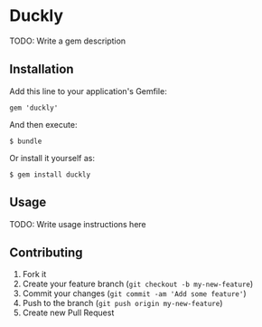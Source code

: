 # Duckly

TODO: Write a gem description

## Installation

Add this line to your application's Gemfile:

    gem 'duckly'

And then execute:

    $ bundle

Or install it yourself as:

    $ gem install duckly

## Usage

TODO: Write usage instructions here

## Contributing

1. Fork it
2. Create your feature branch (`git checkout -b my-new-feature`)
3. Commit your changes (`git commit -am 'Add some feature'`)
4. Push to the branch (`git push origin my-new-feature`)
5. Create new Pull Request
